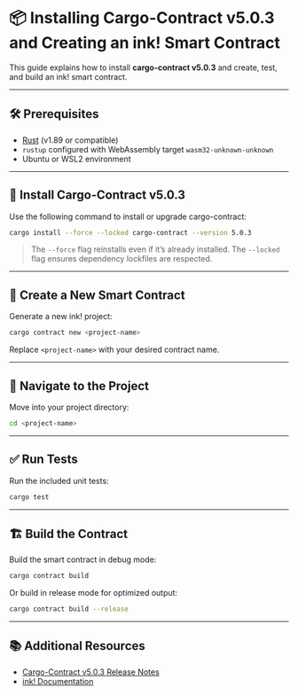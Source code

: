 # 📦 Installing Cargo-Contract v5.0.3 and Creating an ink! Smart Contract

This guide explains how to install **cargo-contract v5.0.3** and create, test, and build an ink! smart contract.

---

## 🛠 Prerequisites

* [Rust](https://www.rust-lang.org/tools/install) (v1.89 or compatible)
* `rustup` configured with WebAssembly target `wasm32-unknown-unknown`
* Ubuntu or WSL2 environment

---

## 🚀 Install Cargo-Contract v5.0.3

Use the following command to install or upgrade cargo-contract:

```bash
cargo install --force --locked cargo-contract --version 5.0.3
```

> The `--force` flag reinstalls even if it’s already installed. The `--locked` flag ensures dependency lockfiles are respected.

---

## 📝 Create a New Smart Contract

Generate a new ink! project:

```bash
cargo contract new <project-name>
```

Replace `<project-name>` with your desired contract name.

---

## 📂 Navigate to the Project

Move into your project directory:

```bash
cd <project-name>
```

---

## ✅ Run Tests

Run the included unit tests:

```bash
cargo test
```

---

## 🏗 Build the Contract

Build the smart contract in debug mode:

```bash
cargo contract build
```

Or build in release mode for optimized output:

```bash
cargo contract build --release
```

---

## 📚 Additional Resources

* [Cargo-Contract v5.0.3 Release Notes](https://github.com/use-ink/cargo-contract/releases/tag/v5.0.3)
* [ink! Documentation](https://use.ink)
